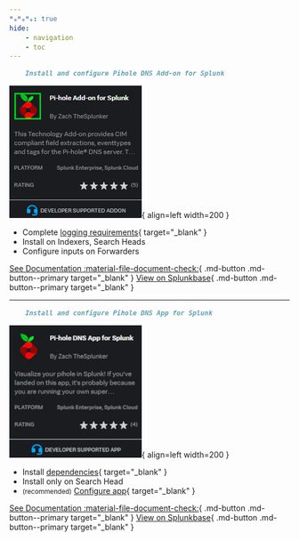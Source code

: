```yaml
---
ᴴₒᴴₒᴴₒ: true
hide:
    - navigation
    - toc
---
```


``` markdown title="Step 1"
    Install and configure Pihole DNS Add-on for Splunk
```

<div class="result" markdown>

![Pi-hole Add-on for Splunk](/images/splunkbase-ta-pihole.png){ align=left width=200 }

- Complete [logging requirements](/getting-started/pihole-logging-requirements/){ target="_blank" }
- Install on Indexers, Search Heads
- Configure inputs on Forwarders

[See Documentation :material-file-document-check:](/landing-page/ "See Documentation"){ .md-button .md-button--primary target="_blank" }
[View on Splunkbase](https://splunkbase.splunk.com/app/4505/ "View on Splunkbase"){ .md-button .md-button--primary target="_blank" }

</div>

---

``` markdown title="Step 2"
    Install and configure Pihole DNS App for Splunk
```

<div class="result" markdown>

![Image title](/images/splunkbase-app-pihole.png){ align=left width=200 }

- Install [dependencies](https://splunk-pihole.ztsplunker.com/getting-started/app-dependencies/){ target="_blank" }
- Install only on Search Head
- <small>(recommended)</small> [Configure app](https://splunk-pihole.ztsplunker.com/getting-started/configure/configure-enrichment/){ target="_blank" }

[See Documentation :material-file-document-check:](https://splunk-pihole.ztsplunker.com/landing-page/ "See Documentation"){ .md-button .md-button--primary target="_blank" }
[View on Splunkbase](https://splunkbase.splunk.com/app/4506/ "View on Splunkbase"){ .md-button .md-button--primary target="_blank" }

</div>
